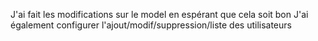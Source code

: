 J'ai fait les modifications sur le model en espérant que cela soit bon
J'ai également configurer l'ajout/modif/suppression/liste des utilisateurs
